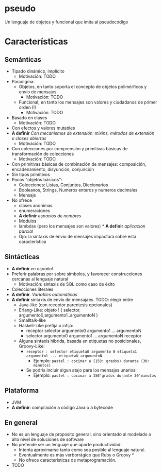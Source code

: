 pseudo
======

Un lenguaje de objetos y funcional que imita al pseudocódigo

# Características

## Semánticas

 * Tipado dinámico, implícito
   * Motivación: TODO
 * Paradigma: 
    * Objetos, en tanto soporta el concepto de objetos polimórficos y envío de mensajes
      * Motivación: TODO
    * Funcional, en tanto los mensajes son valores y ciudadanos de primer orden (!)
      * Motivación: TODO
  * Basado en clases
     * Motivación: TODO
  * Con efectos y valores mutables
  * __A definir__ _Con mecanismos de extensión: mixins, métodos de extensión o clases abiertas_
     * Motivación: TODO
  * Con colecciones por comprensión y primitivas básicas de transformación de colecciones
     * Motivación: TODO
  * Con primitivas básicas de combinación de mensajes: composición, encadenamiento, disyunción, conjunción
  * Sin tipos primitivos
  * Pocos "objetos básicos":
     * Colecciones: Listas, Conjuntos, Diccionarios
     * Booleanos, Strings, Numeros enteros y numeros decimales 
     * Mensaje
   * No ofrece 
      * clases anonimas
      * enumeraciones     
      * __A definir__ _espacios de nombres_
      * Modulos
      * lambdas (pero los mensajes son valores)
    * __A definir__ _aplicacion parcial_
      * Ojo: la sintaxis de envio de mensajes impactará sobre esta característica

## Sintácticas

  * __A definir__ _en español_
  * Preferir palabras por sobre símbolos, y favorecer construcciones cercanas al lenguaje natural
     * Motivación: sintaxis de SQL como caso de éxito
  * Colecciones literales
  * __A definir__. _Variables automáticas_
  * __A definir__ sintaxis de envío de mensajaes. TODO: elegir entre
    * Java-like (con receptor parentesis opcionales)
    * Erlang-Like: objeto ! { selector, argumento0,argumento1..argumentoN  }    
    * Smalltalk-like  
    * Haskell-Like prefija o infija: 
       * receptor selector argumento0 argumento1 ... argumentoN
       * selector argumento0 argumento1 ... argumentoN receptor
    * Alguna sintaxis híbrida, basada en etiquetas no posicionales, Groovy-Like:  
        * ```receptor : selector etiqueta0 argumento 0 etiqueta1 argumento1 ... etiquetaN argumentoN```
          * Ejemplo: ```pastel : cocinar a (150: grados) durante (30: minutos)```
        * Se podria incluir algun atajo para los mensajes unarios:
          * Ejemplo: ```pastel : cocinar a 150'grados durante 30'minutos```  
          

## Plataforma
  
  * JVM
  * __A definir__: compilación a código Java o a bytecode

## En general
  
 * No es un lenguaje de proposito general, sino orientado al modelado a alto nivel de soluciones de software
 * No pretende ser un lenguaje que aporte productividad. 
    * Intenta aproximarse tanto como sea posible al lenguaje natural. 
    * Eventualmente es más verborrágico que Ruby o Groovy    * 
    * No ofrece características de metaprogramación.    
 * TODO
 
